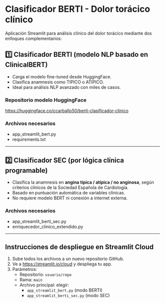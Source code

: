 
# Clasificador BERTI - Dolor torácico clínico

Aplicación Streamlit para análisis clínico del dolor torácico mediante dos enfoques complementarios:

## 1️⃣ Clasificador BERTI (modelo NLP basado en ClinicalBERT)
- Carga el modelo fine-tuned desde HuggingFace.
- Clasifica anamnesis como TIPICO o ATIPICO.
- Ideal para análisis NLP avanzado con miles de casos.

### Repositorio modelo HuggingFace
https://huggingface.co/ccarballo50/berti-clasificador-clinico

### Archivos necesarios
- app_streamlit_bert.py
- requirements.txt

---

## 2️⃣ Clasificador SEC (por lógica clínica programable)
- Clasifica la anamnesis en **angina típica / atípica / no anginosa**, según criterios clínicos de la Sociedad Española de Cardiología.
- Basado en puntuación automática de variables clínicas.
- No requiere modelo BERT ni conexión a internet externa.

### Archivos necesarios
- app_streamlit_berti_sec.py
- enriquecedor_clinico_extendido.py

---

## Instrucciones de despliegue en Streamlit Cloud
1. Sube todos los archivos a un nuevo repositorio GitHub.
2. Ve a https://streamlit.io/cloud y despliega tu app.
3. Parámetros:
   - Repositorio: `usuario/repo`
   - Rama: `main`
   - Archivo principal: elegir:
     - `app_streamlit_bert.py` (modo BERTI)
     - `app_streamlit_berti_sec.py` (modo SEC)
